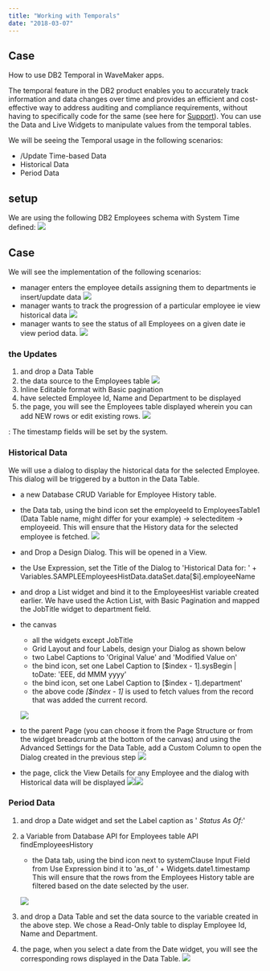 ```yaml
---
title: "Working with Temporals"
date: "2018-03-07"
---
```


## Case

How to use DB2 Temporal in WaveMaker apps.

The temporal feature in the DB2 product enables you to accurately track information and data changes over time and provides an efficient and cost-effective way to address auditing and compliance requirements, without having to specifically code for the same (see here for [Support](/learn/app-development/services/database-services/temporal-support/)). You can use the Data and Live Widgets to manipulate values from the temporal tables.

We will be seeing the Temporal usage in the following scenarios:

- /Update Time-based Data
- Historical Data
- Period Data

## setup

We are using the following DB2 Employees schema with System Time defined: [![](../assets/dbtemp_ex1.png)](../assets/dbtemp_ex1.png)

## Case

We will see the implementation of the following scenarios:

- manager enters the employee details assigning them to departments ie insert/update data [![](../assets/dbtemp_ex2.png)](../assets/dbtemp_ex2.png)
- manager wants to track the progression of a particular employee ie view historical data [![](../assets/dbtemp_ex3.png)](../assets/dbtemp_ex3.png)
- manager wants to see the status of all Employees on a given date ie view period data. [![](../assets/dbtemp_ex4.png)](../assets/dbtemp_ex4.png)

### the Updates

1. and drop a Data Table
2. the data source to the Employees table [![](../assets/dbtemp_ex2a_dt.png)](../assets/dbtemp_ex2a_dt.png)
3. Inline Editable format with Basic pagination
4. have selected Employee Id, Name and Department to be displayed
5. the page, you will see the Employees table displayed wherein you can add NEW rows or edit existing rows. [![](../assets/dbtemp_ex2a.png)](../assets/dbtemp_ex2a.png)

: The timestamp fields will be set by the system.

### Historical Data

We will use a dialog to display the historical data for the selected Employee. This dialog will be triggered by a button in the Data Table.

- a new Database CRUD Variable for Employee History table.
- the Data tab, using the bind icon set the employeeId to EmployeesTable1 (Data Table name, might differ for your example) -> selecteditem -> employeeid. This will ensure that the History data for the selected employee is fetched. [![](../assets/dbtemp_ex3_var.png)](../assets/dbtemp_ex3_var.png)
- and Drop a Design Dialog. This will be opened in a View.
- the Use Expression, set the Title of the Dialog to 'Historical Data for: ' + Variables.SAMPLEEmployeesHistData.dataSet.data\[$i\].employeeName
- and drop a List widget and bind it to the EmployeesHist variable created earlier. We have used the Action List, with Basic Pagination and mapped the JobTitle widget to department field.
- the canvas
    
    - all the widgets except JobTitle
    - Grid Layout and four Labels, design your Dialog as shown below
    - two Label Captions to 'Original Value' and 'Modified Value on'
    - the bind icon, set one Label Caption to \[$index - 1\].sysBegin | toDate: 'EEE, dd MMM yyyy'
    - the bind icon, set one Label Caption to \[$index - 1\].department'
    - the above code _\[$index - 1\]_ is used to fetch values from the record that was added the current record.
    
    [![](../assets/dbtemp_ex3_dialog.png)](../assets/dbtemp_ex3_dialog.png)
- to the parent Page (you can choose it from the Page Structure or from the widget breadcrumb at the bottom of the canvas) and using the Advanced Settings for the Data Table, add a Custom Column to open the Dialog created in the previous step [![](../assets/dbtemp_ex3_dt.png)](../assets/dbtemp_ex3_dt.png)
- the page, click the View Details for any Employee and the dialog with Historical data will be displayed [![](../assets/dbtemp_ex2.png)](../assets/dbtemp_ex2.png)[![](../assets/dbtemp_ex3.png)](../assets/dbtemp_ex3.png)

### Period Data

1. and drop a Date widget and set the Label caption as ' _Status As Of:_'
2. a Variable from Database API for Employees table API findEmployeesHistory
    
    - the Data tab, using the bind icon next to systemClause Input Field from Use Expression bind it to 'as\_of ' + Widgets.date1.timestamp This will ensure that the rows from the Employees History table are filtered based on the date selected by the user.
    
    [![](../assets/dbtemp_ex5.png)](../assets/dbtemp_ex5.png)
3. and drop a Data Table and set the data source to the variable created in the above step. We chose a Read-Only table to display Employee Id, Name and Department.
4. the page, when you select a date from the Date widget, you will see the corresponding rows displayed in the Data Table. [![](../assets/dbtemp_ex4.png)](../assets/dbtemp_ex4.png)
